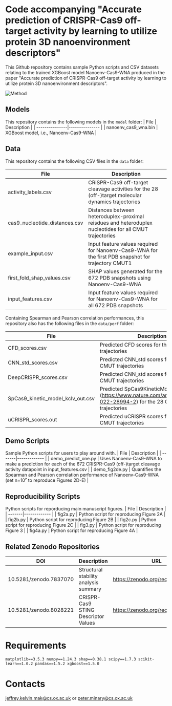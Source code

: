 # Code accompanying "Accurate prediction of CRISPR-Cas9 off-target activity by learning to utilize protein 3D nanoenvironment descriptors"

This Github repository contains sample Python scripts and CSV datasets relating to the trained XGBoost model Nanoenv-Cas9-WNA produced in the paper "Accurate prediction of CRISPR-Cas9 off-target activity by learning to utilize protein 3D nanoenvironment descriptors".

![Method](figure1.png)

## Models
This repository contains the following models in the ```model``` folder:
|      File      |  Description   |
| ---------------|--------------- |
| nanoenv_cas9_wna.bin | XGBoost model, i.e., Nanoenv-Cas9-WNA |

## Data
This repository contains the following CSV files in the ```data``` folder:

| File | Description |
| --------------|------------ |
| activity_labels.csv | CRISPR-Cas9 off-target cleavage activities for the 28 (off-)target molecular dynamics trajectories |
| cas9_nucleotide_distances.csv | Distances between heteroduplex-proximal reisdues and heteroduplex nucleotides for all CMUT trajectories |
| example_input.csv | Input feature values required for Nanoenv-Cas9-WNA for the first PDB snapshot for trajectory CMUT1 |
| first_fold_shap_values.csv | SHAP values generated for the 672 PDB snapshots using Nanoenv-Cas9-WNA |
| input_features.csv | Input feature values required for Nanoenv-Cas9-WNA for all 672 PDB snapshots |

Containing Spearman and Pearson correlation performances, this repository also has the following files in the ```data/perf``` folder:

| File | Description |
| --------------|------------ |
| CFD_scores.csv | Predicted CFD scores for the 28 CMUT trajectories |
| CNN_std_scores.csv | Predicted CNN_std scores for the 28 CMUT trajectories |
| DeepCRISPR_scores.csv | Predicted CNN_std scores for the 28 CMUT trajectories |
| SpCas9_kinetic_model_kclv_out.csv | Predicted SpCas9KineticModel scores (https://www.nature.com/articles/s41467-022-28994-2) for the 28 CMUT trajectories |
| uCRISPR_scores.out | Predicted uCRISPR scores for the 28 CMUT trajectories |


## Demo Scripts
Sample Python scripts for users to play around with.
|  File  | Description  |
| -------|------------- |
| demo_predict_one.py | Uses Nanoenv-Cas9-WNA to make a prediction for each of the 672 CRISPR-Cas9 (off-)target cleavage activity datapoint in input_features.csv |
| demo_fig2de.py | Quantifies the Spearman and Pearson correlation performance of Nanoenv-Cas9-WNA (set n=10⁷ to reproduce Figures 2D-E) |

## Reproducibility Scripts
Python scripts for reporducing main manuscript figures.
|  File  | Description  |
| -------|------------- |
| fig2a.py | Python script for reproducing Figure 2A |
| fig2b.py | Python script for reproducing Figure 2B |
| fig2c.py | Python script for reproducing Figure 2C |
| fig3.py  | Python script for reproducing Figure 3  |
| fig4a.py | Python script for reproducing Figure 4A |

## Related Zenodo Repositories
|   DOI  | Description |  URL |
| -------|-------------|------|
| 10.5281/zenodo.7837070 | Structural stability analysis summary | https://zenodo.org/record/7837070 |
| 10.5281/zenodo.8028221 | CRISPR-Cas9 STING Descriptor Values | https://zenodo.org/record/8028221 |

# Requirements
```matplotlib==3.5.3 numpy==1.24.3 shap==0.38.1 scipy==1.7.3 scikit-learn==1.0.2 pandas==1.5.2 xgboost==1.5.0```

# Contacts
jeffrey.kelvin.mak@cs.ox.ac.uk or peter.minary@cs.ox.ac.uk
